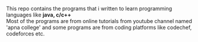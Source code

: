 This repo contains the programs that i written to learn programming languages like __java, c/c++__ <br> Most of the programs are from online tutorials from youtube channel named 'apna college' and some programs are from coding platforms like codechef, codeforces etc.
